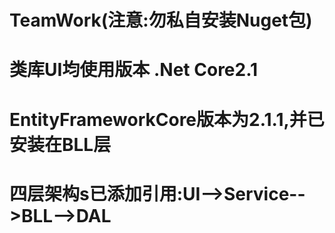 # TeamWork(注意:勿私自安装Nuget包)
# 类库UI均使用版本 .Net Core2.1
# EntityFrameworkCore版本为2.1.1,并已安装在BLL层
# 四层架构s已添加引用:UI-->Service-->BLL-->DAL
